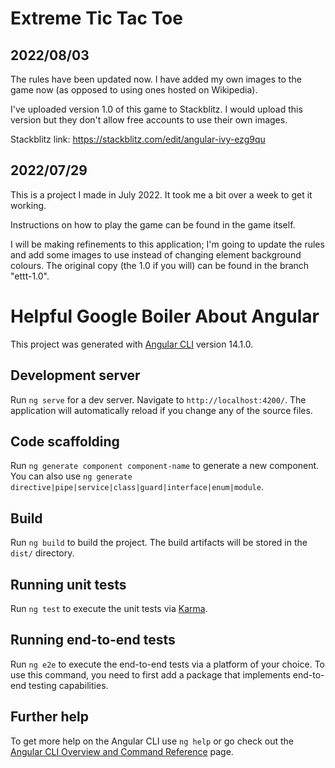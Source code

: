 # Extreme Tic Tac Toe

## 2022/08/03
The rules have been updated now. I have added my own images to the game now (as opposed to using ones hosted on Wikipedia).

I've uploaded version 1.0 of this game to Stackblitz. I would upload this version but they don't allow free accounts to use their own images.

Stackblitz link: https://stackblitz.com/edit/angular-ivy-ezg9qu

## 2022/07/29
This is a project I made in July 2022. It took me a bit over a week to get it working.

Instructions on how to play the game can be found in the game itself.

I will be making refinements to this application; I'm going to update the rules and add some images to use instead of changing element background colours. The original copy (the 1.0 if you will) can be found in the branch "ettt-1.0".

# Helpful Google Boiler About Angular

This project was generated with [Angular CLI](https://github.com/angular/angular-cli) version 14.1.0.

## Development server

Run `ng serve` for a dev server. Navigate to `http://localhost:4200/`. The application will automatically reload if you change any of the source files.

## Code scaffolding

Run `ng generate component component-name` to generate a new component. You can also use `ng generate directive|pipe|service|class|guard|interface|enum|module`.

## Build

Run `ng build` to build the project. The build artifacts will be stored in the `dist/` directory.

## Running unit tests

Run `ng test` to execute the unit tests via [Karma](https://karma-runner.github.io).

## Running end-to-end tests

Run `ng e2e` to execute the end-to-end tests via a platform of your choice. To use this command, you need to first add a package that implements end-to-end testing capabilities.

## Further help

To get more help on the Angular CLI use `ng help` or go check out the [Angular CLI Overview and Command Reference](https://angular.io/cli) page.
